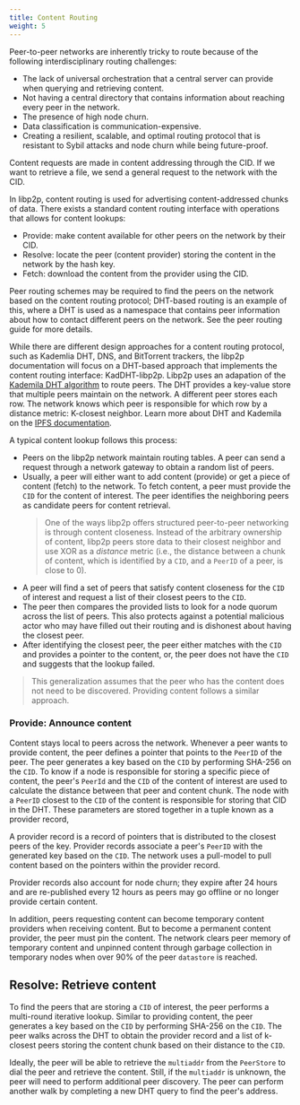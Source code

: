 ```yaml
---
title: Content Routing
weight: 5
---
```


Peer-to-peer networks are inherently tricky to route because of the following 
interdisciplinary routing challenges:

- The lack of universal orchestration that a central server can provide when 
  querying and retrieving content.
- Not having a central directory that contains information about reaching every peer 
  in the network.
- The presence of high node churn.
- Data classification is communication-expensive.
- Creating a resilient, scalable, and optimal routing protocol that is resistant to 
  Sybil attacks and node churn while being future-proof.

Content requests are made in content addressing through the CID.
If we want to retrieve a file, we send a general request to the network with the CID.

In libp2p, content routing is used for advertising content-addressed chunks of data.
There exists a standard content routing interface with operations that allows 
for content lookups:

- Provide: make content available for other peers on the network by their CID. 
- Resolve: locate the peer (content provider) storing the content in the network by the hash key.
- Fetch: download the content from the provider using the CID.

Peer routing schemes may be required to find the peers on the network based on the content 
routing protocol; DHT-based routing is an example of this, where a DHT is used as a namespace 
that contains peer information about how to contact different peers on the network. 
See the peer routing guide for more details.

<!-- add when published -->

While there are different design approaches for a content routing protocol, such as
Kademlia DHT, DNS, and BitTorrent trackers, the libp2p 
documentation will focus on a DHT-based approach that implements the content routing 
interface: KadDHT-libp2p. Libp2p uses an adapation of the 
[Kademila DHT algorithm](https://pdos.csail.mit.edu/~petar/papers/maymounkov-kademlia-lncs.pdf) 
to route peers. The DHT provides a key-value store that multiple peers maintain on the network. 
A different peer stores each row. The network knows which peer is responsible 
for which row by a distance metric: K-closest neighbor. 
Learn more about DHT and Kademila on the 
[IPFS documentation](https://docs.ipfs.tech/concepts/dht/). 

<!-- to add add diagram -->

A typical content lookup follows this process:

- Peers on the libp2p network maintain routing tables. A peer can send a request 
  through a network gateway to obtain a random list of peers.
- Usually, a peer will either want to add content (provide) or get a piece of content 
  (fetch) to the network. To fetch content, a peer must provide the `CID` for the content of 
  interest. The peer identifies the neighboring peers as candidate peers for content retrieval. 
  > One of the ways libp2p offers structured peer-to-peer networking is through content closeness. 
  Instead of the arbitrary ownership of content, libp2p peers store data to their closest 
  neighbor and use XOR as a *distance* metric (i.e., the distance between a 
  chunk of content, which is identified by a `CID`, and a `PeerID` of a peer, is close to 0).
- A peer will find a set of peers that satisfy content closeness for the `CID` of interest and request 
  a list of their closest peers to the `CID`.
- The peer then compares the provided lists to look for a node quorum across the list of 
  peers. This also protects against a potential malicious actor who may have filled out their 
  routing and is dishonest about having the closest peer.
- After identifying the closest peer, the peer either matches with the `CID` and provides a 
pointer to the content, or, the peer does not have the `CID` and suggests that the lookup failed.
> This generalization assumes that the peer who has the content does not need to be discovered.
> Providing content follows a similar approach.

### Provide: Announce content

Content stays local to peers across the network. Whenever a peer wants to provide content, 
the peer defines a pointer that points to the `PeerID` of the peer. The peer generates a key 
based on the `CID` by performing SHA-256 on the `CID`. To know if a node is responsible for 
storing a specific piece of content, the peer's `PeerId` and the `CID` of the content of interest
are used to calculate the distance between that peer and content chunk. The node with 
a `PeerID` closest to the `CID` of the content is responsible for storing that CID in the 
DHT. These parameters are stored together in a tuple known as a provider record, 

A provider record is a record of pointers that is distributed to the closest peers of the key. 
Provider records associate a peer's `PeerID` with the generated key based on the `CID`. 
The network uses a pull-model to pull content based on the pointers within the provider record.

Provider records also account for node churn; they expire after 24 hours
and are re-published every 12 hours as peers may go offline or no longer provide 
certain content.

<!-- to add add diagram -->

In addition, peers requesting content can become temporary content providers when 
receiving content. But to become a permanent content provider, the peer must pin the content.
The network clears peer memory of temporary content and unpinned content through garbage 
collection in temporary nodes when over 90% of the peer `datastore` is reached.

<!-- to add add diagram -->


## Resolve: Retrieve content

To find the peers that are storing a `CID` of interest, the peer performs a multi-round
iterative lookup. Similar to providing content, the peer generates a key based on the 
`CID` by performing SHA-256 on the `CID`. The peer walks across the DHT to obtain
the provider record and a list of k-closest peers storing the content chunk based on their
distance to the `CID`.

Ideally, the peer will be able to retrieve the `multiaddr` from the `PeerStore` to dial
the peer and retrieve the content. Still, if the `multiaddr` is unknown, the peer will need 
to perform additional peer discovery. The peer can perform another walk by completing a new
DHT query to find the peer's address.

<!-- to add add diagram -->
